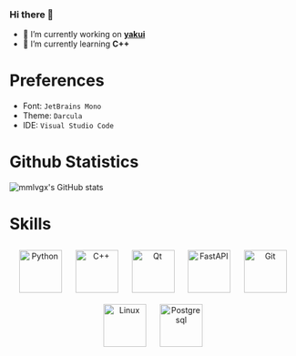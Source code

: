 ### Hi there 👋

- 🔭 I’m currently working on [**yakui**](https://github.com/mmlvgx/yakui)
- 🌱 I’m currently learning **C++**

# Preferences
- Font: `JetBrains Mono`
- Theme: `Darcula`
- IDE: `Visual Studio Code`

# Github Statistics
![mmlvgx's GitHub stats](https://github-readme-stats.vercel.app/api?username=mmlvgx&show_icons=true&theme=darcula&hide_border=true)

# Skills
<div align="center">
  <img style="margin: 10px" src="https://profilinator.rishav.dev/skills-assets/python-original.svg" alt="Python" height="75" />
  <img style="margin: 10px" src="https://profilinator.rishav.dev/skills-assets/cplusplus-original.svg" alt="C++" height="75" />
  <img style="margin: 10px" src="https://upload.wikimedia.org/wikipedia/commons/thumb/0/0b/Qt_logo_2016.svg/2560px-Qt_logo_2016.svg.png" alt="Qt" height="75" />
  <img style="margin: 10px" src="https://cdn.worldvectorlogo.com/logos/fastapi.svg" alt="FastAPI" height="75" />
  <img style="margin: 10px" src="https://profilinator.rishav.dev/skills-assets/git-scm-icon.svg" alt="Git" height="75" />
  <img style="margin: 10px" src="https://profilinator.rishav.dev/skills-assets/linux-original.svg" alt="Linux" height="75" />
  <img style="margin: 10px" src="https://upload.wikimedia.org/wikipedia/commons/thumb/2/29/Postgresql_elephant.svg/1200px-Postgresql_elephant.svg.png" alt="Postgresql" height="75" />
</div>
